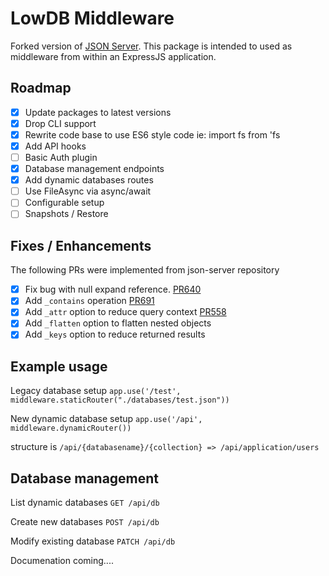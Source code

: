 # LowDB Middleware

Forked version of [JSON Server](https://github.com/typicode/json-server). This package is intended to used as middleware from within an ExpressJS application.

## Roadmap

- [x] Update packages to latest versions
- [x] Drop CLI support
- [x] Rewrite code base to use ES6 style code ie: import fs from 'fs
- [x] Add API hooks
- [ ] Basic Auth plugin
- [x] Database management endpoints
- [x] Add dynamic databases routes
- [ ] Use FileAsync via async/await 
- [ ] Configurable setup
- [ ] Snapshots / Restore

## Fixes / Enhancements 

The following PRs were implemented from json-server repository

- [x] Fix bug with null expand reference. [PR640](https://github.com/typicode/json-server/pull/640/commits)
- [x] Add `_contains` operation [PR691](https://github.com/typicode/json-server/pull/691/commits)
- [x] Add `_attr` option to reduce query context [PR558](https://github.com/typicode/json-server/pull/558/commits)
- [x] Add `_flatten` option to flatten nested objects
- [x] Add `_keys` option to reduce returned results

## Example usage

Legacy database setup
`app.use('/test', middleware.staticRouter("./databases/test.json"))`

New dynamic database setup
`app.use('/api', middleware.dynamicRouter())`

structure is
`/api/{databasename}/{collection} => /api/application/users`

## Database management

List dynamic databases
`GET /api/db`

Create new databases
`POST /api/db`

Modify existing database
`PATCH /api/db`




Documenation coming....
